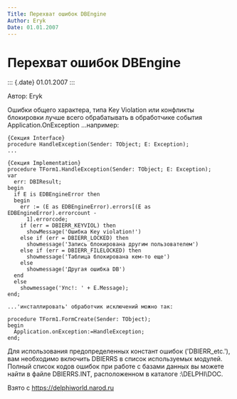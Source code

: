 ```yaml
---
Title: Перехват ошибок DBEngine
Author: Eryk
Date: 01.01.2007
---
```



Перехват ошибок DBEngine
========================

::: {.date}
01.01.2007
:::

Автор: Eryk

Ошибки общего характера, типа Key Violation или конфликты блокировки
лучше всего обрабатывать в обработчике события Application.OnException
\...например:

    {Секция Interface}
    procedure HandleException(Sender: TObject; E: Exception);
    ...
     
    {Секция Implementation}
    procedure TForm1.HandleException(Sender: TObject; E: Exception);
    var
      err: DBIResult;
    begin
      if E is EDBEngineError then
      begin
        err := (E as EDBEngineError).errors[(E as EDBEngineError).errorcount -
          1].errorcode;
        if (err = DBIERR_KEYVIOL) then
          showMessage('Ошибка Key violation!')
        else if (err = DBIERR_LOCKED) then
          showmessage('Запись блокирована другим пользователем')
        else if (err = DBIERR_FILELOCKED) then
          showmessage('Таблица блокирована кем-то еще')
        else
          showmessage('Другая ошибка DB')
      end
      else
        showmessage('Упс!: ' + E.Message);
    end;
     
    ...'инсталлировать' обработчик исключений можно так:
     
    procedure TForm1.FormCreate(Sender: TObject);
    begin
      Application.onException:=HandleException;
    end;

Для использования предопределенных констант ошибок (\'DBIERR\_etc.\'),
вам необходимо включить DBIERRS в список используемых модулей. Полный
список кодов ошибок при работе с базами данных вы можете найти в файле
DBIERRS.INT, расположенном в каталоге :\\DELPHI\\DOC.

Взято с <https://delphiworld.narod.ru>
